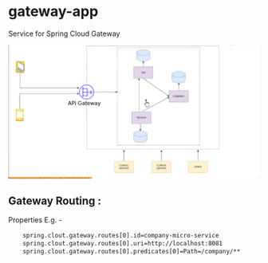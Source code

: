 # gateway-app
Service for Spring Cloud Gateway

![](job-service-architecture-Gateway.png)


## Gateway Routing :

Properties E.g. - 

        spring.clout.gateway.routes[0].id=company-micro-service
        spring.clout.gateway.routes[0].uri=http://localhost:8081
        spring.clout.gateway.routes[0].predicates[0]=Path=/company/**


